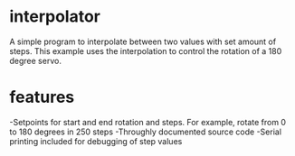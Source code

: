 # interpolator
 A simple program to interpolate between two values with set amount of steps. This example uses the interpolation to control the rotation of a 180 degree servo.
# features
 -Setpoints for start and end rotation and steps. For example, rotate from 0 to 180 degrees in 250 steps
 -Throughly documented source code
 -Serial printing included for debugging of step values